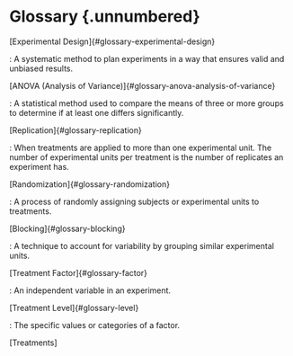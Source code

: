 # Glossary {.unnumbered}

[Experimental Design]{#glossary-experimental-design}

:   A systematic method to plan experiments in a way that ensures valid and unbiased results.

[ANOVA (Analysis of Variance)]{#glossary-anova-analysis-of-variance}

:   A statistical method used to compare the means of three or more groups to determine if at least one differs significantly.

[Replication]{#glossary-replication}

:   When treatments are applied to more than one experimental unit. The number of experimental units per treatment is the number of replicates an experiment has.

[Randomization]{#glossary-randomization}

:   A process of randomly assigning subjects or experimental units to treatments.

[Blocking]{#glossary-blocking}

:   A technique to account for variability by grouping similar experimental units.

[Treatment Factor]{#glossary-factor}

:   An independent variable in an experiment.

[Treatment Level]{#glossary-level}

:   The specific values or categories of a factor.

\[Treatments\]
